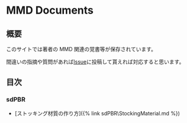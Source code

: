 # MMD Documents
## 概要
このサイトでは著者の MMD 関連の覚書等が保存されています。

間違いの指摘や質問があれば[Issue](https://github.com/Inwerwm/mmd-documents/issues)に投稿して貰えれば対応すると思います。

## 目次

### sdPBR
- [ストッキング材質の作り方]({% link sdPBR\StockingMaterial.md %})